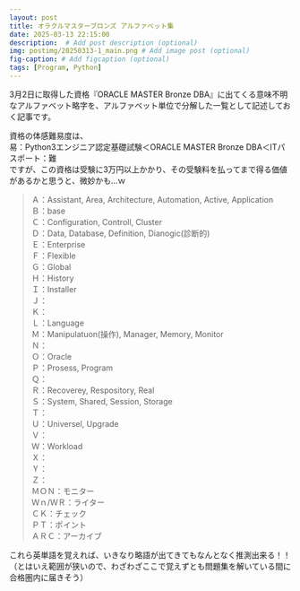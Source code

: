 ```yaml
---
layout: post
title: オラクルマスターブロンズ アルファベット集
date: 2025-03-13 22:15:00
description:  # Add post description (optional)
img: postimg/20250313-1_main.png # Add image post (optional)
fig-caption: # Add figcaption (optional)
tags: [Program, Python]
---
```

3月2日に取得した資格『ORACLE MASTER Bronze DBA』に出てくる意味不明なアルファベット略字を、アルファベット単位で分解した一覧として記述しておく記事です。

資格の体感難易度は、<br>
易：Python3エンジニア認定基礎試験＜ORACLE MASTER Bronze DBA＜ITパスポート：難<br>
ですが、この資格は受験に3万円以上かかり、その受験料を払ってまで得る価値があるかと思うと、微妙かも…ｗ

>Ａ：Assistant, Area, Architecture, Automation, Active, Application<br>
>Ｂ：base<br>
>Ｃ：Configuration, Controll, Cluster<br>
>Ｄ：Data, Database, Definition, Dianogic(診断的)<br>
>Ｅ：Enterprise<br>
>Ｆ：Flexible<br>
>Ｇ：Global<br>
>Ｈ：History<br>
>Ｉ：Installer<br>
>Ｊ：<br>
>Ｋ：<br>
>Ｌ：Language<br>
>Ｍ：Manipulatuon(操作), Manager, Memory, Monitor<br>
>Ｎ：<br>
>Ｏ：Oracle<br>
>Ｐ：Prosess, Program<br>
>Ｑ：<br>
>Ｒ：Recoverey, Respository, Real<br>
>Ｓ：System, Shared, Session, Storage<br>
>Ｔ：<br>
>Ｕ：Universel, Upgrade<br>
>Ｖ：<br>
>Ｗ：Workload<br>
>Ｘ：<br>
>Ｙ：<br>
>Ｚ：<br>
>ＭＯＮ：モニター<br>
>Ｗｎ/ＷＲ：ライター<br>
>ＣＫ：チェック<br>
>ＰＴ：ポイント<br>
>ＡＲＣ：アーカイブ

これら英単語を覚えれば、いきなり略語が出てきてもなんとなく推測出来る！！<br>
（とはいえ範囲が狭いので、わざわざここで覚えずとも問題集を解いている間に合格圏内に届きそう）
